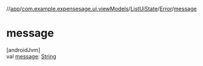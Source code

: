 //[app](../../../../index.md)/[com.example.expensesage.ui.viewModels](../../index.md)/[ListUiState](../index.md)/[Error](index.md)/[message](message.md)

# message

[androidJvm]\
val [message](message.md): [String](https://kotlinlang.org/api/latest/jvm/stdlib/kotlin/-string/index.html)
